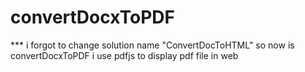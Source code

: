# convertDocxToPDF


*** i forgot to change solution name "ConvertDocToHTML" so now is convertDocxToPDF
i use pdfjs to display pdf file in web